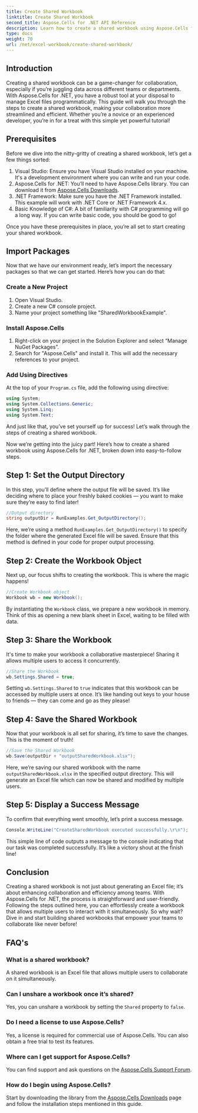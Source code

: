 ```yaml
---
title: Create Shared Workbook
linktitle: Create Shared Workbook
second_title: Aspose.Cells for .NET API Reference
description: Learn how to create a shared workbook using Aspose.Cells for .NET with this simple step-by-step guide. Perfect for enhancing team collaboration.
type: docs
weight: 70
url: /net/excel-workbook/create-shared-workbook/
---
```

## Introduction

Creating a shared workbook can be a game-changer for collaboration, especially if you’re juggling data across different teams or departments. With Aspose.Cells for .NET, you have a robust tool at your disposal to manage Excel files programmatically. This guide will walk you through the steps to create a shared workbook, making your collaboration more streamlined and efficient. Whether you’re a novice or an experienced developer, you’re in for a treat with this simple yet powerful tutorial!

## Prerequisites

Before we dive into the nitty-gritty of creating a shared workbook, let’s get a few things sorted:

1. Visual Studio: Ensure you have Visual Studio installed on your machine. It's a development environment where you can write and run your code.
2. Aspose.Cells for .NET: You’ll need to have Aspose.Cells library. You can download it from [Aspose.Cells Downloads](https://releases.aspose.com/cells/net/).
3. .NET Framework: Make sure you have the .NET Framework installed. This example will work with .NET Core or .NET Framework 4.x.
4. Basic Knowledge of C#: A bit of familiarity with C# programming will go a long way. If you can write basic code, you should be good to go!

Once you have these prerequisites in place, you’re all set to start creating your shared workbook.

## Import Packages

Now that we have our environment ready, let’s import the necessary packages so that we can get started. Here’s how you can do that:

### Create a New Project
1. Open Visual Studio.
2. Create a new C# console project.
3. Name your project something like "SharedWorkbookExample".

### Install Aspose.Cells
1. Right-click on your project in the Solution Explorer and select “Manage NuGet Packages”.
2. Search for "Aspose.Cells" and install it. This will add the necessary references to your project.

### Add Using Directives
At the top of your `Program.cs` file, add the following using directive:

```csharp
using System;
using System.Collections.Generic;
using System.Linq;
using System.Text;
```

And just like that, you’ve set yourself up for success! Let’s walk through the steps of creating a shared workbook.

Now we’re getting into the juicy part! Here’s how to create a shared workbook using Aspose.Cells for .NET, broken down into easy-to-follow steps.

## Step 1: Set the Output Directory

In this step, you’ll define where the output file will be saved. It’s like deciding where to place your freshly baked cookies — you want to make sure they’re easy to find later!

```csharp
//Output directory
string outputDir = RunExamples.Get_OutputDirectory();
```
Here, we’re using a method `RunExamples.Get_OutputDirectory()` to specify the folder where the generated Excel file will be saved. Ensure that this method is defined in your code for proper output processing.

## Step 2: Create the Workbook Object

Next up, our focus shifts to creating the workbook. This is where the magic happens!

```csharp
//Create Workbook object
Workbook wb = new Workbook();
```
By instantiating the `Workbook` class, we prepare a new workbook in memory. Think of this as opening a new blank sheet in Excel, waiting to be filled with data.

## Step 3: Share the Workbook

It's time to make your workbook a collaborative masterpiece! Sharing it allows multiple users to access it concurrently.

```csharp
//Share the Workbook
wb.Settings.Shared = true;
```
Setting `wb.Settings.Shared` to `true` indicates that this workbook can be accessed by multiple users at once. It’s like handing out keys to your house to friends — they can come and go as they please!

## Step 4: Save the Shared Workbook

Now that your workbook is all set for sharing, it’s time to save the changes. This is the moment of truth!

```csharp
//Save the Shared Workbook
wb.Save(outputDir + "outputSharedWorkbook.xlsx");
```
Here, we’re saving our shared workbook with the name `outputSharedWorkbook.xlsx` in the specified output directory. This will generate an Excel file which can now be shared and modified by multiple users.

## Step 5: Display a Success Message

To confirm that everything went smoothly, let’s print a success message.

```csharp
Console.WriteLine("CreateSharedWorkbook executed successfully.\r\n");
```
This simple line of code outputs a message to the console indicating that our task was completed successfully. It’s like a victory shout at the finish line!

## Conclusion 

Creating a shared workbook is not just about generating an Excel file; it’s about enhancing collaboration and efficiency among teams. With Aspose.Cells for .NET, the process is straightforward and user-friendly. Following the steps outlined here, you can effortlessly create a workbook that allows multiple users to interact with it simultaneously. So why wait? Dive in and start building shared workbooks that empower your teams to collaborate like never before!

## FAQ's

### What is a shared workbook?
A shared workbook is an Excel file that allows multiple users to collaborate on it simultaneously.

### Can I unshare a workbook once it’s shared?
Yes, you can unshare a workbook by setting the `Shared` property to `false`.

### Do I need a license to use Aspose.Cells?
Yes, a license is required for commercial use of Aspose.Cells. You can also obtain a free trial to test its features.

### Where can I get support for Aspose.Cells?
You can find support and ask questions on the [Aspose.Cells Support Forum](https://forum.aspose.com/c/cells/9).

### How do I begin using Aspose.Cells?
Start by downloading the library from the [Aspose.Cells Downloads](https://releases.aspose.com/cells/net/) page and follow the installation steps mentioned in this guide.

